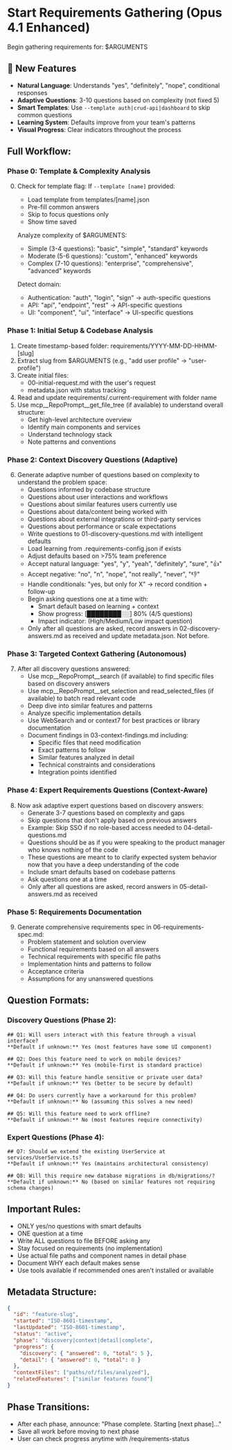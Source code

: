 # Start Requirements Gathering (Opus 4.1 Enhanced)

Begin gathering requirements for: $ARGUMENTS

## 🚀 New Features
- **Natural Language**: Understands "yes", "definitely", "nope", conditional responses
- **Adaptive Questions**: 3-10 questions based on complexity (not fixed 5)
- **Smart Templates**: Use `--template auth|crud-api|dashboard` to skip common questions
- **Learning System**: Defaults improve from your team's patterns
- **Visual Progress**: Clear indicators throughout the process

## Full Workflow:

### Phase 0: Template & Complexity Analysis
0. Check for template flag: If `--template [name]` provided:
   - Load template from templates/[name].json
   - Pre-fill common answers
   - Skip to focus questions only
   - Show time saved

   Analyze complexity of $ARGUMENTS:
   - Simple (3-4 questions): "basic", "simple", "standard" keywords
   - Moderate (5-6 questions): "custom", "enhanced" keywords
   - Complex (7-10 questions): "enterprise", "comprehensive", "advanced" keywords
   
   Detect domain:
   - Authentication: "auth", "login", "sign" → auth-specific questions
   - API: "api", "endpoint", "rest" → API-specific questions
   - UI: "component", "ui", "interface" → UI-specific questions

### Phase 1: Initial Setup & Codebase Analysis
1. Create timestamp-based folder: requirements/YYYY-MM-DD-HHMM-[slug]
2. Extract slug from $ARGUMENTS (e.g., "add user profile" → "user-profile")
3. Create initial files:
   - 00-initial-request.md with the user's request
   - metadata.json with status tracking
4. Read and update requirements/.current-requirement with folder name
5. Use mcp__RepoPrompt__get_file_tree (if available) to understand overall structure:
   - Get high-level architecture overview
   - Identify main components and services
   - Understand technology stack
   - Note patterns and conventions

### Phase 2: Context Discovery Questions (Adaptive)
6. Generate adaptive number of questions based on complexity to understand the problem space:
   - Questions informed by codebase structure
   - Questions about user interactions and workflows
   - Questions about similar features users currently use
   - Questions about data/content being worked with
   - Questions about external integrations or third-party services
   - Questions about performance or scale expectations
   - Write questions to 01-discovery-questions.md with intelligent defaults
   - Load learning from .requirements-config.json if exists
   - Adjust defaults based on >75% team preference
   - Accept natural language: "yes", "y", "yeah", "definitely", "sure", "👍"
   - Accept negative: "no", "n", "nope", "not really", "never", "👎"
   - Handle conditionals: "yes, but only for X" → record condition + follow-up
   - Begin asking questions one at a time with:
     * Smart default based on learning + context
     * Show progress: [████████░░] 80% (4/5 questions)
     * Impact indicator: (High/Medium/Low impact question)
   - Only after all questions are asked, record answers in 02-discovery-answers.md as received and update metadata.json. Not before.

### Phase 3: Targeted Context Gathering (Autonomous)
7. After all discovery questions answered:
   - Use mcp__RepoPrompt__search (if available) to find specific files based on discovery answers
   - Use mcp__RepoPrompt__set_selection and read_selected_files (if available) to batch read relevant code
   - Deep dive into similar features and patterns
   - Analyze specific implementation details
   - Use WebSearch and or context7 for best practices or library documentation
   - Document findings in 03-context-findings.md including:
     - Specific files that need modification
     - Exact patterns to follow
     - Similar features analyzed in detail
     - Technical constraints and considerations
     - Integration points identified

### Phase 4: Expert Requirements Questions (Context-Aware)
8. Now ask adaptive expert questions based on discovery answers:
   - Generate 3-7 questions based on complexity and gaps
   - Skip questions that don't apply based on previous answers
   - Example: Skip SSO if no role-based access needed to 04-detail-questions.md
   - Questions should be as if you were speaking to the product manager who knows nothing of the code
   - These questions are meant to to clarify expected system behavior now that you have a deep understanding of the code
   - Include smart defaults based on codebase patterns
   - Ask questions one at a time
   - Only after all questions are asked, record answers in 05-detail-answers.md as received

### Phase 5: Requirements Documentation
9. Generate comprehensive requirements spec in 06-requirements-spec.md:
   - Problem statement and solution overview
   - Functional requirements based on all answers
   - Technical requirements with specific file paths
   - Implementation hints and patterns to follow
   - Acceptance criteria
   - Assumptions for any unanswered questions

## Question Formats:

### Discovery Questions (Phase 2):
```
## Q1: Will users interact with this feature through a visual interface?
**Default if unknown:** Yes (most features have some UI component)

## Q2: Does this feature need to work on mobile devices?
**Default if unknown:** Yes (mobile-first is standard practice)

## Q3: Will this feature handle sensitive or private user data?
**Default if unknown:** Yes (better to be secure by default)

## Q4: Do users currently have a workaround for this problem?
**Default if unknown:** No (assuming this solves a new need)

## Q5: Will this feature need to work offline?
**Default if unknown:** No (most features require connectivity)
```

### Expert Questions (Phase 4):
```
## Q7: Should we extend the existing UserService at services/UserService.ts?
**Default if unknown:** Yes (maintains architectural consistency)

## Q8: Will this require new database migrations in db/migrations/?
**Default if unknown:** No (based on similar features not requiring schema changes)
```

## Important Rules:
- ONLY yes/no questions with smart defaults
- ONE question at a time
- Write ALL questions to file BEFORE asking any
- Stay focused on requirements (no implementation)
- Use actual file paths and component names in detail phase
- Document WHY each default makes sense
- Use tools available if recommended ones aren't installed or available

## Metadata Structure:
```json
{
  "id": "feature-slug",
  "started": "ISO-8601-timestamp",
  "lastUpdated": "ISO-8601-timestamp",
  "status": "active",
  "phase": "discovery|context|detail|complete",
  "progress": {
    "discovery": { "answered": 0, "total": 5 },
    "detail": { "answered": 0, "total": 0 }
  },
  "contextFiles": ["paths/of/files/analyzed"],
  "relatedFeatures": ["similar features found"]
}
```

## Phase Transitions:
- After each phase, announce: "Phase complete. Starting [next phase]..."
- Save all work before moving to next phase
- User can check progress anytime with /requirements-status
